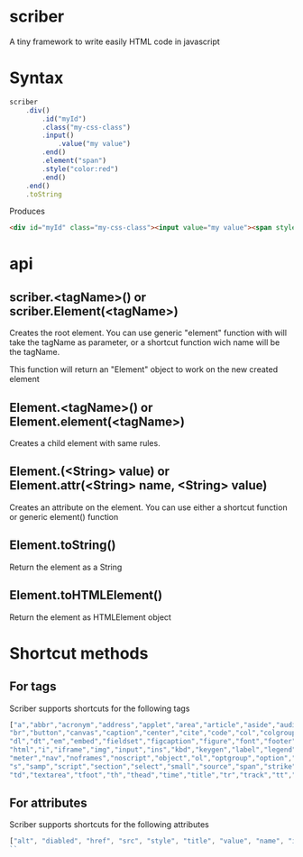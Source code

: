 # scriber
A tiny framework to write easily HTML code in javascript

# Syntax
```Javascript
scriber
	.div()
		.id("myId")
		.class("my-css-class")
		.input()
			.value("my value")
		.end()
		.element("span")
		.style("color:red")
		.end()
	.end()
	.toString

```

Produces

```html
<div id="myId" class="my-css-class"><input value="my value"><span style="color:red"></span></div>
```

# api
## scriber.&lt;tagName&gt;() or scriber.Element(&lt;tagName&gt;)
Creates the root element. You can use generic "element" function with will take the tagName as parameter, or a shortcut function wich name will be the tagName.

This function will return an "Element" object to work on the new created element

## Element.&lt;tagName&gt;() or Element.element(&lt;tagName&gt;)
Creates a child element with same rules.

## Element.<attributeName>(&lt;String&gt; value) or Element.attr(&lt;String&gt; name, &lt;String&gt; value)
Creates an attribute on the element. You can use either a shortcut function or generic element() function

## Element.toString()
Return the element as a String

## Element.toHTMLElement()
Return the element as HTMLElement object

# Shortcut methods
## For tags
Scriber supports shortcuts for the following tags
```Javascript
["a","abbr","acronym","address","applet","area","article","aside","audio","b","base","basefont","bdi","bdo","big","blockquote","body",
"br","button","canvas","caption","center","cite","code","col","colgroup","datalist","dd","del","details","dfn","dialog","dir","div",
"dl","dt","em","embed","fieldset","figcaption","figure","font","footer","form","frame","frameset","h1",- "h6","head","header","hr",
"html","i","iframe","img","input","ins","kbd","keygen","label","legend","li","link","main","map","mark","menu","menuitem","meta",
"meter","nav","noframes","noscript","object","ol","optgroup","option","output","p","param","pre","progress","q","rp","rt","ruby",
"s","samp","script","section","select","small","source","span","strike","strong","style","sub","summary","sup","table","tbody",
"td","textarea","tfoot","th","thead","time","title","tr","track","tt","u","ul","var","video","wbr"]
```
## For attributes
Scriber supports shortcuts for the following attributes
```Javascript
["alt", "diabled", "href", "src", "style", "title", "value", "name", "id", "class"]
``